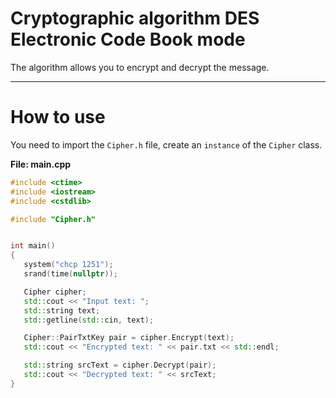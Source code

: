# Cryptographic algorithm DES Electronic Code Book mode

The algorithm allows you to encrypt and decrypt the message.

***

# How to use

You need to import the `Cipher.h` file, create an `instance` of the `Cipher` class.

**File: main.cpp**
```c++
#include <ctime>
#include <iostream>
#include <cstdlib>

#include "Cipher.h"


int main()
{
   system("chcp 1251");
   srand(time(nullptr));

   Cipher cipher;
   std::cout << "Input text: ";
   std::string text;
   std::getline(std::cin, text);

   Cipher::PairTxtKey pair = cipher.Encrypt(text);
   std::cout << "Encrypted text: " << pair.txt << std::endl;

   std::string srcText = cipher.Decrypt(pair);
   std::cout << "Decrypted text: " << srcText;
}
```
